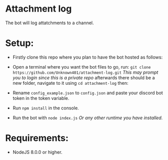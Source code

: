 # Attachment log

The bot will log attatchments to a channel.

# Setup:
- Firstly clone this repo where you plan to have the bot hosted as follows:
- Open a terminal where you want the bot files to go, run:
 `git clone https://github.com/Unknown401/attachment-log.git`
    *This may prompt you to login since this is a private repo*
afterwards there should be a new folder, navigate to it using `cd attachment-log` then: 

- Rename `config_example.json` to `config.json` and paste your discord bot token in the token variable.
- Run `npm install` in the console.
- Run the bot with `node index.js` *Or any other runtime you have installed.*

# Requirements:
- NodeJS 8.0.0 or higher.

